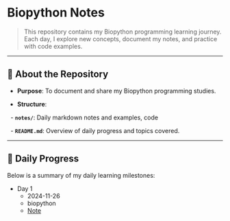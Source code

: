 # **Biopython Notes**

> This repository contains my Biopython programming learning journey. Each day, I explore new concepts, document my notes, and practice with code examples.

  

---

  

## 📘 **About the Repository**

- **Purpose**: To document and share my Biopython programming studies.

- **Structure**: 

  - **`notes/`**: Daily markdown notes and examples, code 

  - **`README.md`**: Overview of daily progress and topics covered.

  

---

## 📅 **Daily Progress**

Below is a summary of my daily learning milestones:

- Day 1
	- 2024-11-26
	- biopython
	- [Note](notes/day1.ipynb)